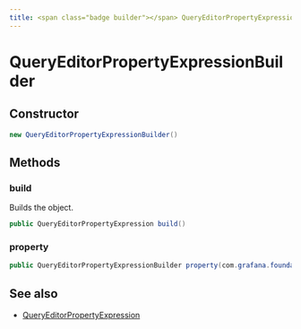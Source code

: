 ```yaml
---
title: <span class="badge builder"></span> QueryEditorPropertyExpressionBuilder
---
```

# <span class="badge builder"></span> QueryEditorPropertyExpressionBuilder

## Constructor

```java
new QueryEditorPropertyExpressionBuilder()
```
## Methods

### <span class="badge object-method"></span> build

Builds the object.

```java
public QueryEditorPropertyExpression build()
```

### <span class="badge object-method"></span> property

```java
public QueryEditorPropertyExpressionBuilder property(com.grafana.foundation.cog.Builder<QueryEditorProperty> property)
```

## See also

 * <span class="badge object-type-class"></span> [QueryEditorPropertyExpression](./object-QueryEditorPropertyExpression.md)
